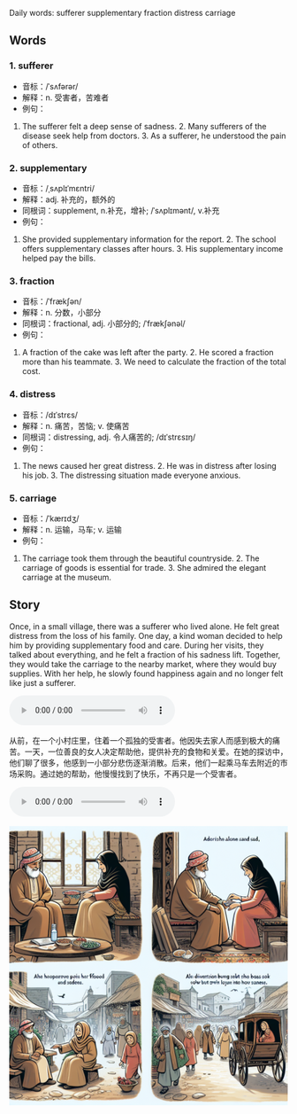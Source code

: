 Daily words: sufferer supplementary fraction distress carriage

## Words
### 1. sufferer
- 音标：/ˈsʌfərər/ <span style="cursor: pointer;" onclick="document.getElementById('audio-player-1').play()"><i class="fas fa-volume-up"></i></span>
<audio id="audio-player-1" src="audios/words/sufferer.mp3" style="display:none;"></audio>
- 解释：n. 受害者，苦难者
- 例句：
1. The sufferer felt a deep sense of sadness. 2. Many sufferers of the disease seek help from doctors. 3. As a sufferer, he understood the pain of others.

### 2. supplementary
- 音标：/ˌsʌplɪˈmɛntri/ <span style="cursor: pointer;" onclick="document.getElementById('audio-player-2').play()"><i class="fas fa-volume-up"></i></span>
<audio id="audio-player-2" src="audios/words/supplementary.mp3" style="display:none;"></audio>
- 解释：adj. 补充的，额外的
- 同根词：supplement, n.补充，增补; /ˈsʌplɪmənt/, v.补充
- 例句：
1. She provided supplementary information for the report. 2. The school offers supplementary classes after hours. 3. His supplementary income helped pay the bills.

### 3. fraction
- 音标：/ˈfrækʃən/ <span style="cursor: pointer;" onclick="document.getElementById('audio-player-3').play()"><i class="fas fa-volume-up"></i></span>
<audio id="audio-player-3" src="audios/words/fraction.mp3" style="display:none;"></audio>
- 解释：n. 分数，小部分
- 同根词：fractional, adj. 小部分的; /ˈfrækʃənəl/
- 例句：
1. A fraction of the cake was left after the party. 2. He scored a fraction more than his teammate. 3. We need to calculate the fraction of the total cost.

### 4. distress
- 音标：/dɪˈstrɛs/ <span style="cursor: pointer;" onclick="document.getElementById('audio-player-4').play()"><i class="fas fa-volume-up"></i></span>
<audio id="audio-player-4" src="audios/words/distress.mp3" style="display:none;"></audio>
- 解释：n. 痛苦，苦恼; v. 使痛苦
- 同根词：distressing, adj. 令人痛苦的; /dɪˈstrɛsɪŋ/
- 例句：
1. The news caused her great distress. 2. He was in distress after losing his job. 3. The distressing situation made everyone anxious.

### 5. carriage
- 音标：/ˈkærɪdʒ/ <span style="cursor: pointer;" onclick="document.getElementById('audio-player-5').play()"><i class="fas fa-volume-up"></i></span>
<audio id="audio-player-5" src="audios/words/carriage.mp3" style="display:none;"></audio>
- 解释：n. 运输，马车; v. 运输
- 例句：
1. The carriage took them through the beautiful countryside. 2. The carriage of goods is essential for trade. 3. She admired the elegant carriage at the museum.

## Story
Once, in a small village, there was a sufferer who lived alone. He felt great distress from the loss of his family. One day, a kind woman decided to help him by providing supplementary food and care. During her visits, they talked about everything, and he felt a fraction of his sadness lift. Together, they would take the carriage to the nearby market, where they would buy supplies. With her help, he slowly found happiness again and no longer felt like just a sufferer.

<audio controls>
  <source src="./audios/story/2024-08-28-english.mp3" type="audio/mpeg">
  你的浏览器不支持音频元素。
</audio>
  

从前，在一个小村庄里，住着一个孤独的受害者。他因失去家人而感到极大的痛苦。一天，一位善良的女人决定帮助他，提供补充的食物和关爱。在她的探访中，他们聊了很多，他感到一小部分悲伤逐渐消散。后来，他们一起乘马车去附近的市场采购。通过她的帮助，他慢慢找到了快乐，不再只是一个受害者。

<audio controls>
  <source src="./audios/story/2024-08-28-chinese.mp3" type="audio/mpeg">
  你的浏览器不支持音频元素。
</audio>
  

![story](./images/2024-08-28.png)

